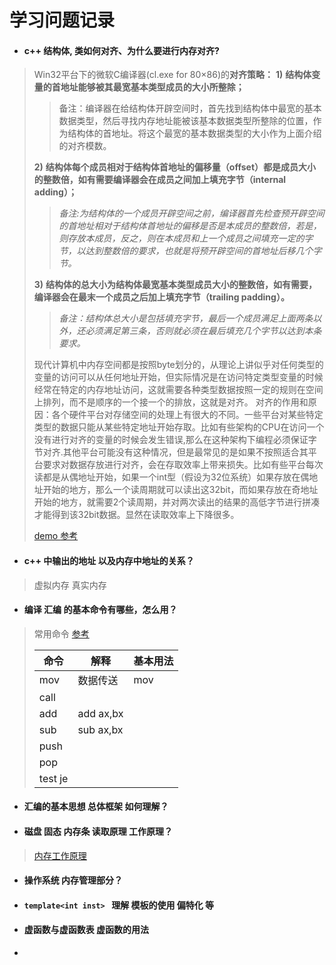 # 学习问题记录

+ #### c++ 结构体, 类如何对齐、为什么要进行内存对齐?

>Win32平台下的微软C编译器(cl.exe for 80×86)的**对齐策略：**
>**1)** **结构体变量的首地址能够被其最宽基本类型成员的大小所整除；**
>
>> 备注：编译器在给结构体开辟空间时，首先找到结构体中最宽的基本数据类型，然后寻找内存地址能被该基本数据类型所整除的位置，作为结构体的首地址。将这个最宽的基本数据类型的大小作为上面介绍的对齐模数。
>
>**2)** **结构体每个成员相对于结构体首地址的偏移量（offset）都是成员大小的整数倍，如有需要编译器会在成员之间加上填充字节（internal adding）；**
>
>> *备注:为结构体的一个成员开辟空间之前，编译器首先检查预开辟空间的首地址相对于结构体首地址的偏移是否是本成员的整数倍，若是，则存放本成员，反之，则在本成员和上一个成员之间填充一定的字节，以达到整数倍的要求，也就是将预开辟空间的首地址后移几个字节。*
>
>**3)** **结构体的总大小为结构体最宽基本类型成员大小的整数倍，如有需要，编译器会在最末一个成员之后加上填充字节（trailing padding）。**
>
>> *备注：结构体总大小是包括填充字节，最后一个成员满足上面两条以外，还必须满足第三条，否则就必须在最后填充几个字节以达到本条要求。*
>
>
>
>现代计算机中内存空间都是按照byte划分的，从理论上讲似乎对任何类型的变量的访问可以从任何地址开始，但实际情况是在访问特定类型变量的时候经常在特定的内存地址访问，这就需要各种类型数据按照一定的规则在空间上排列，而不是顺序的一个接一个的排放，这就是对齐。
>  对齐的作用和原因：各个硬件平台对存储空间的处理上有很大的不同。一些平台对某些特定类型的数据只能从某些特定地址开始存取。比如有些架构的CPU在访问一个没有进行对齐的变量的时候会发生错误,那么在这种架构下编程必须保证字节对齐.其他平台可能没有这种情况，但是最常见的是如果不按照适合其平台要求对数据存放进行对齐，会在存取效率上带来损失。比如有些平台每次读都是从偶地址开始，如果一个int型（假设为32位系统）如果存放在偶地址开始的地方，那么一个读周期就可以读出这32bit，而如果存放在奇地址开始的地方，就需要2个读周期，并对两次读出的结果的高低字节进行拼凑才能得到该32bit数据。显然在读取效率上下降很多。	
>
>[demo ](../src/c++Primer/memory/Memory.cpp)    [参考 ](https://www.cnblogs.com/kira2will/p/4106111.html)

+ #### c++ 中输出的地址  以及内存中地址的关系？

> 虚拟内存 真实内存
>
> 

+ #### 编译  汇编  的基本命令有哪些，怎么用？

>常用命令 [参考](https://blog.csdn.net/qq_36287943/article/details/106531594)
>
>| 命令     | 解释      | 基本用法 |
>| -------- | --------- | -------- |
>| mov      | 数据传送  | mov      |
>| call     |           |          |
>| add      | add ax,bx |          |
>| sub      | sub ax,bx |          |
>| push     |           |          |
>| pop      |           |          |
>| test  je |           |          |
>
>



+ #### 汇编的基本思想 总体框架  如何理解？

>

+ #### 磁盘 固态 内存条 读取原理  工作原理？

>
>
>[内存工作原理](https://blog.csdn.net/qq_40587575/article/details/79111255)

+ #### 操作系统  内存管理部分？

> 

+ #### `template<int inst> ` 理解  模板的使用 偏特化 等

> 

+ #### 虚函数与虚函数表 虚函数的用法

>

+ 



